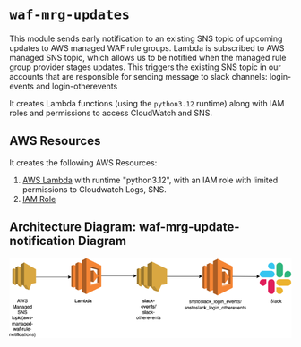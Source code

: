 # `waf-mrg-updates`

This module sends early notification to an existing SNS topic of upcoming updates to AWS managed WAF rule groups. Lambda is subscribed to AWS managed SNS topic, which allows us to be notified when the managed rule group provider stages updates. This triggers the existing SNS topic in our accounts that are responsible for sending message to slack channels: login-events and login-otherevents

It creates Lambda functions (using the `python3.12` runtime) along with IAM roles and permissions to access CloudWatch and SNS.

## AWS Resources
It creates the following AWS Resources:
1. [AWS Lambda](https://docs.aws.amazon.com/lambda/latest/dg/welcome.html) with runtime "python3.12", with an IAM role with limited permissions to Cloudwatch Logs, SNS.
2. [IAM Role](https://docs.aws.amazon.com/IAM/latest/UserGuide/id_roles_create_for-service.html)

## Architecture Diagram: waf-mrg-update-notification Diagram

![WAF-MRG-Updates Diagram](./diagrams/sns_slack.png)
